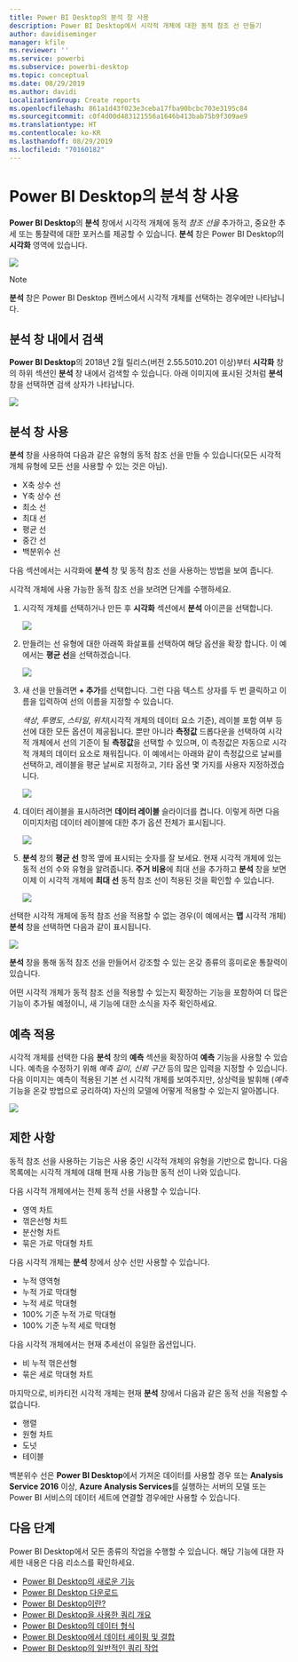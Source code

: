 ```yaml
---
title: Power BI Desktop의 분석 창 사용
description: Power BI Desktop에서 시각적 개체에 대한 동적 참조 선 만들기
author: davidiseminger
manager: kfile
ms.reviewer: ''
ms.service: powerbi
ms.subservice: powerbi-desktop
ms.topic: conceptual
ms.date: 08/29/2019
ms.author: davidi
LocalizationGroup: Create reports
ms.openlocfilehash: 861a1d43f023e3ceba17fba90bcbc703e3195c84
ms.sourcegitcommit: c0f4d00d483121556a1646b413bab75b9f309ae9
ms.translationtype: HT
ms.contentlocale: ko-KR
ms.lasthandoff: 08/29/2019
ms.locfileid: "70160182"
---
```

# <a name="using-the-analytics-pane-in-power-bi-desktop"></a>Power BI Desktop의 분석 창 사용
**Power BI Desktop**의 **분석** 창에서 시각적 개체에 동적 *참조 선을* 추가하고, 중요한 추세 또는 통찰력에 대한 포커스를 제공할 수 있습니다. **분석** 창은 Power BI Desktop의 **시각화** 영역에 있습니다.

![](media/desktop-analytics-pane/analytics-pane_1.png)

> [!NOTE]
> **분석** 창은 Power BI Desktop 캔버스에서 시각적 개체를 선택하는 경우에만 나타납니다.

## <a name="search-within-the-analytics-pane"></a>분석 창 내에서 검색
**Power BI Desktop**의 2018년 2월 릴리스(버전 2.55.5010.201 이상)부터 **시각화** 창의 하위 섹션인 **분석** 창 내에서 검색할 수 있습니다. 아래 이미지에 표시된 것처럼 **분석** 창을 선택하면 검색 상자가 나타납니다.

![](media/desktop-analytics-pane/analytics-pane_1b.png)

## <a name="using-the-analytics-pane"></a>분석 창 사용
**분석** 창을 사용하여 다음과 같은 유형의 동적 참조 선을 만들 수 있습니다(모든 시각적 개체 유형에 모든 선을 사용할 수 있는 것은 아님).

* X축 상수 선
* Y축 상수 선
* 최소 선
* 최대 선
* 평균 선
* 중간 선
* 백분위수 선

다음 섹션에서는 시각화에 **분석** 창 및 동적 참조 선을 사용하는 방법을 보여 줍니다.

시각적 개체에 사용 가능한 동적 참조 선을 보려면 단계를 수행하세요.

1. 시각적 개체를 선택하거나 만든 후 **시각화** 섹션에서 **분석** 아이콘을 선택합니다.
   
   ![](media/desktop-analytics-pane/analytics-pane_2.png)
2. 만들려는 선 유형에 대한 아래쪽 화살표를 선택하여 해당 옵션을 확장 합니다. 이 예에서는 **평균 선**을 선택하겠습니다.
   
   ![](media/desktop-analytics-pane/analytics-pane_3.png)
3. 새 선을 만들려면 **+ 추가**를 선택합니다. 그런 다음 텍스트 상자를 두 번 클릭하고 이름을 입력하여 선의 이름을 지정할 수 있습니다.
   
   *색상*, *투명도*, *스타일*, *위치*(시각적 개체의 데이터 요소 기준), 레이블 포함 여부 등 선에 대한 모든 옵션이 제공됩니다. 뿐만 아니라 **측정값** 드롭다운을 선택하여 시각적 개체에서 선의 기준이 될 **측정값**을 선택할 수 있으며, 이 측정값은 자동으로 시각적 개체의 데이터 요소로 채워집니다. 이 예에서는 아래와 같이 측정값으로 날씨를 선택하고, 레이블을 평균 날씨로 지정하고, 기타 옵션 몇 가지를 사용자 지정하겠습니다.  
   
   ![](media/desktop-analytics-pane/analytics-pane_4.png)
4. 데이터 레이블을 표시하려면 **데이터 레이블** 슬라이더를 켭니다. 이렇게 하면 다음 이미지처럼 데이터 레이블에 대한 추가 옵션 전체가 표시됩니다.
   
   ![](media/desktop-analytics-pane/analytics-pane_5.png)
5. **분석** 창의 **평균 선** 항목 옆에 표시되는 숫자를 잘 보세요. 현재 시각적 개체에 있는 동적 선의 수와 유형을 알려줍니다. **주거 비용**에 최대 선을 추가하고 **분석** 창을 보면 이제 이 시각적 개체에 **최대 선** 동적 참조 선이 적용된 것을 확인할 수 있습니다. 
   
   ![](media/desktop-analytics-pane/analytics-pane_6.png)

선택한 시각적 개체에 동적 참조 선을 적용할 수 없는 경우(이 예에서는 **맵** 시각적 개체) **분석** 창을 선택하면 다음과 같이 표시됩니다.

![](media/desktop-analytics-pane/analytics-pane_7.png)

**분석** 창을 통해 동적 참조 선을 만들어서 강조할 수 있는 온갖 종류의 흥미로운 통찰력이 있습니다.

어떤 시각적 개체가 동적 참조 선을 적용할 수 있는지 확장하는 기능을 포함하여 더 많은 기능이 추가될 예정이니, 새 기능에 대한 소식을 자주 확인하세요.

## <a name="apply-forecasting"></a>예측 적용
시각적 개체를 선택한 다음 **분석** 창의 **예측** 섹션을 확장하여 **예측** 기능을 사용할 수 있습니다. 예측을 수정하기 위해 *예측 길이*, *신뢰 구간* 등의 많은 입력을 지정할 수 있습니다. 다음 이미지는 예측이 적용된 기본 선 시각적 개체를 보여주지만, 상상력을 발휘해 (*예측* 기능을 온갖 방법으로 궁리하여) 자신의 모델에 어떻게 적용할 수 있는지 알아봅니다.

![](media/desktop-analytics-pane/analytics-pane_8.png)

## <a name="limitations"></a>제한 사항
동적 참조 선을 사용하는 기능은 사용 중인 시각적 개체의 유형을 기반으로 합니다. 다음 목록에는 시각적 개체에 대해 현재 사용 가능한 동적 선이 나와 있습니다.

다음 시각적 개체에서는 전체 동적 선을 사용할 수 있습니다.

* 영역 차트
* 꺾은선형 차트
* 분산형 차트
* 묶은 가로 막대형 차트

다음 시각적 개체는 **분석** 창에서 상수 선만 사용할 수 있습니다. 

* 누적 영역형
* 누적 가로 막대형
* 누적 세로 막대형
* 100% 기준 누적 가로 막대형
* 100% 기준 누적 세로 막대형

다음 시각적 개체에서는 현재 추세선이 유일한 옵션입니다. 

* 비 누적 꺾은선형
* 묶은 세로 막대형 차트

마지막으로, 비카티전 시각적 개체는 현재 **분석** 창에서 다음과 같은 동적 선을 적용할 수 없습니다.

* 행렬
* 원형 차트
* 도넛
* 테이블

백분위수 선은 **Power BI Desktop**에서 가져온 데이터를 사용할 경우 또는 **Analysis Service 2016** 이상, **Azure Analysis Services**를 실행하는 서버의 모델 또는 Power BI 서비스의 데이터 세트에 연결할 경우에만 사용할 수 있습니다. 

## <a name="next-steps"></a>다음 단계
Power BI Desktop에서 모든 종류의 작업을 수행할 수 있습니다. 해당 기능에 대한 자세한 내용은 다음 리소스를 확인하세요.

* [Power BI Desktop의 새로운 기능](desktop-latest-update.md)
* [Power BI Desktop 다운로드](desktop-get-the-desktop.md)
* [Power BI Desktop이란?](desktop-what-is-desktop.md)
* [Power BI Desktop을 사용한 쿼리 개요](desktop-query-overview.md)
* [Power BI Desktop의 데이터 형식](desktop-data-types.md)
* [Power BI Desktop에서 데이터 셰이핑 및 결합](desktop-shape-and-combine-data.md)
* [Power BI Desktop의 일반적인 쿼리 작업](desktop-common-query-tasks.md)    


